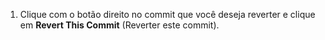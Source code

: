 1. Clique com o botão direito no commit que você deseja reverter e clique em **Revert This Commit** (Reverter este commit).